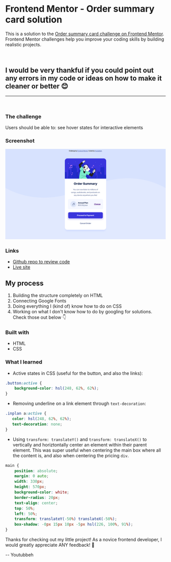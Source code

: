 # Frontend Mentor - Order summary card solution

This is a solution to the [Order summary card challenge on Frontend Mentor](https://www.frontendmentor.io/challenges/order-summary-component-QlPmajDUj). Frontend Mentor challenges help you improve your coding skills by building realistic projects. 

<br>

## I would be very thankful if you could point out any errors in my code or ideas on how to make it cleaner or better 😊

<hr>
<br>

### The challenge

Users should be able to: see hover states for interactive elements

### Screenshot

![](images/Screenshot.png)

### Links

- [Github repo to review code](https://github.com/youtubbeh/Fmentor-Order-Summary)
- [Live site](https://fmentor-order-summary-youtubbeh.netlify.app/)

## My process

1. Building the structure completely on HTML
2. Connecting Google Fonts
3. Doing everything I (kind of) know how to do on CSS
4. Working on what I don't know how to do by googling for solutions. Check those out below 👇

### Built with

- HTML
- CSS

### What I learned

- Active states in CSS (useful for the button, and also the links):
```css
.button:active {
    background-color: hsl(248, 62%, 62%);
}
 ```

 - Removing underline on a link element through ``text-decoration``:
 ```css
 .inplan a:active {
    color: hsl(248, 62%, 62%);
    text-decoration: none;
 }
```
- Using ``transform: translateY()`` and ``transform: translateX()`` to vertically and horiztontally center an element within their parent element. This was super useful when centering the main box where all the content is, and also when centering the pricing ``div``.
```css
main {
    position: absolute;
    margin: 0 auto;
    width: 330px;
    height: 570px;
    background-color: white;
    border-radius: 20px;
    text-align: center;
    top: 50%;
    left: 50%;
    transform: translateY(-50%) translateX(-50%);
    box-shadow: -0px 15px 10px -5px hsl(226, 100%, 91%);
}
```

Thanks for checking out my little project! As a novice frontend developer, I would greatly appreciate ANY feedback! 🙏

-- Youtubbeh
